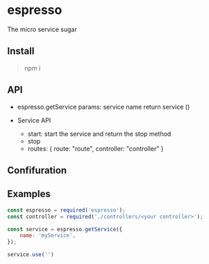 # espresso
The micro service sugar

## Install

> npm i 


## API
- espresso.getService
 params: 
    service name
 return service ()
    
- Service API
    - start: start the service and return the stop method
    - stop
    - routes: 
    { 
        route: "route",
        controller: "controller"
    }
    




## Confifuration 

## Examples
```javascript
const espresso = required('espresso');
const controller = required('./controllers/<your controller>');

const service = espresso.getService({
    name: 'myService',
});

service.use('')

```


